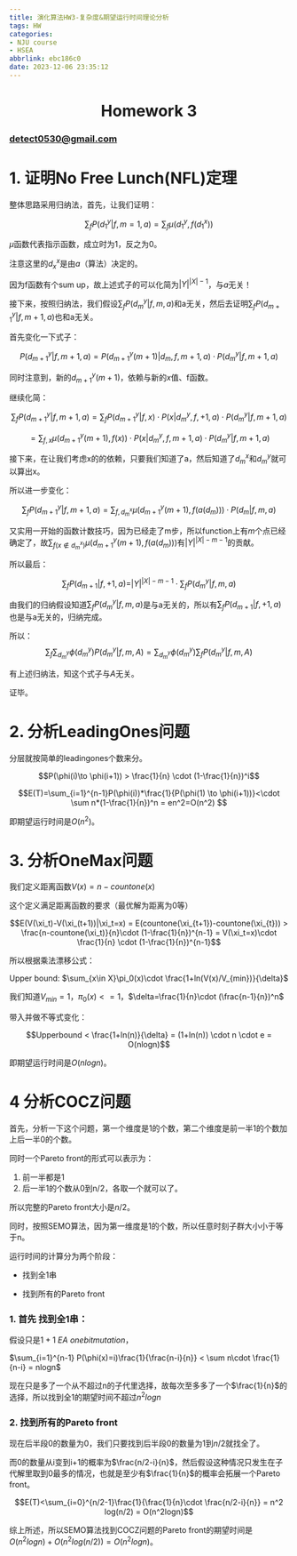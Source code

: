 ```yaml
---
title: 演化算法HW3-复杂度&期望运行时间理论分析
tags: HW
categories: 
- NJU course
- HSEA
abbrlink: ebc186c0
date: 2023-12-06 23:35:12
---
```


# <center> Homework 3 </center>

### detect0530@gmail.com </center>

# 1. 证明No Free Lunch(NFL)定理

整体思路采用归纳法，首先，让我们证明：

$$\sum_fP(d_1^y|f,m=1,a) = \sum_f\mu(d_1^y,f(d_1^x))$$

$\mu$函数代表指示函数，成立时为1，反之为0。

注意这里的$d_x^x$是由$a$（算法）决定的。

因为f函数有个sum up，故上述式子的可以化简为$|Y|^{|X|-1}$，与$a$无关！

接下来，按照归纳法，我们假设$\sum_fP(d_m^y|f,m,a)$和a无关，然后去证明$\sum_fP(d_{m+1}^y|f,m+1,a)$也和a无关。

首先变化一下式子：

$$P(d_{m+1}^y|f,m+1,a) = P(d_{m+1}^y(m+1)|d_m,f,m+1,a) \cdot  P(d_m^y|f,m+1,a) $$

同时注意到，新的$d_{m+1}^y(m+1)$，依赖与新的$x$值、f函数。

继续化简：

$$\sum_fP(d_{m+1}^y|f,m+1,a)=\sum_fP(d_{m+1}^y|f,x)\cdot P(x|d_m^y,f,+1,a)\cdot P(d_m^y|f,m+1,a)$$

$$=\sum_{f,x}\mu(d_{m+1}^y(m+1),f(x))\cdot P(x|d_m^y,f,m+1,a)\cdot P(d_m^y|f,m+1,a)$$

接下来，在让我们考虑x的的依赖，只要我们知道了a，然后知道了$d_m^x$和$d_m^y$就可以算出x。

所以进一步变化：

$$\sum_fP(d_{m+1}^y|f,m+1,a)=\sum_{f,d_m^x}\mu(d_{m+1}^y(m+1),f(a(d_m)))\cdot P(d_m|f,m,a)$$

又实用一开始的函数计数技巧，因为已经走了m步，所以function上有$m$个点已经确定了，故$\sum_{f(x\notin d_m^x)}\mu(d_{m+1}^y(m+1),f(a(d_m)))$有$|Y|^{|X|-m-1}$的贡献。

所以最后：

$$\sum_fP(d_{m+1}|f,+1,a)=|Y|^{|X|-m-1}\cdot \sum_fP(d_m^y|f,m,a)$$

由我们的归纳假设知道$\sum_fP(d_m^y|f,m,a)$是与a无关的，所以有$\sum_fP(d_{m+1}|f,+1,a)$也是与a无关的，归纳完成。

所以：
$$\sum_f\sum_{d_m^y}\phi(d_m^y)P(d_m^y|f,m,A)=\sum_{d_m^y}\phi(d_m^y)\sum_fP(d_m^y|f,m,A)$$

有上述归纳法，知这个式子与$A$无关。

证毕。


# 2. 分析LeadingOnes问题

分层就按简单的leadingones个数来分。

$$P(\phi(i)\to \phi(i+1)) > \frac{1}{n} \cdot (1-\frac{1}{n})^i$$

$$E(T)=\sum_{i=1}^{n-1}P(\phi(i))*\frac{1}{P(\phi(1) \to \phi(i+1))}<\cdot \sum n*(1-\frac{1}{n})^n = en^2=O(n^2) $$

即期望运行时间是$O(n^2)$。

# 3. 分析OneMax问题

我们定义距离函数$V(x)=n-countone(x)$

这个定义满足距离函数的要求（最优解为距离为0等）

$$E(V(\xi_t)-V(\xi_(t+1))|\xi_t=x) = E(countone(\xi_{t+1})-countone(\xi_{t})) > \frac{n-countone(\xi_t)}{n}\cdot (1-\frac{1}{n})^{n-1} = V(\xi_t=x)\cdot \frac{1}{n} \cdot (1-\frac{1}{n})^{n-1}$$


所以根据乘法漂移公式：

Upper bound: $\sum_{x\in X}\pi_0(x)\cdot \frac{1+ln(V(x)/V_{min})}{\delta}$

我们知道$V_{min}=1$，$\pi_0(x) <=  1$，$\delta=\frac{1}{n}\cdot (\frac{n-1}{n})^n$

带入并做不等式变化：

$$Upperbound < \frac{1+ln(n)}{\delta} = (1+ln(n)) \cdot n \cdot  e = O(nlogn)$$

即期望运行时间是$O(nlogn)$。

# 4 分析COCZ问题

首先，分析一下这个问题，第一个维度是1的个数，第二个维度是前一半1的个数加上后一半0的个数。

同时一个Pareto front的形式可以表示为：

1. 前一半都是1
2. 后一半1的个数从0到n/2，各取一个就可以了。

所以完整的Pareto front大小是$n/2$。

同时，按照SEMO算法，因为第一维度是1的个数，所以任意时刻子群大小小于等于n。

运行时间的计算分为两个阶段：

- 找到全1串

- 找到所有的Pareto front


### 1. 首先 找到全1串：

假设只是$1+1\  EA \ onebitmutation$，

$\sum_{i=1}^{n-1} P(\phi(x)=i)\frac{1}{\frac{n-i}{n}} < \sum n\cdot \frac{1}{n-i} = nlogn$

现在只是多了一个从不超过n的子代里选择，故每次至多多了一个$\frac{1}{n}$的选择，所以找到全1的期望时间不超过$n^2logn$

### 2. 找到所有的Pareto front

现在后半段0的数量为0，我们只要找到后半段0的数量为1到$n/2$就找全了。

而0的数量从i变到i+1的概率为$\frac{n/2-i}{n}$，然后假设这种情况只发生在子代解里取到0最多的情况，也就是至少有$\frac{1}{n}$的概率会拓展一个Pareto front。

$$E(T)<\sum_{i=0}^{n/2-1}\frac{1}{\frac{1}{n}\cdot \frac{n/2-i}{n}} = n^2 log(n/2) = O(n^2logn)$$


综上所述，所以SEMO算法找到COCZ问题的Pareto front的期望时间是$O(n^2logn) + O(n^2log(n/2)) = O(n^2logn)$。




